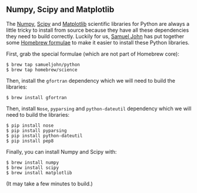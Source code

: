 ## Numpy, Scipy and Matplotlib

The [Numpy](http://numpy.scipy.org/), [Scipy](http://www.scipy.org/SciPy) and [Matplotlib](http://matplotlib.org/) scientific libraries for Python are always a little tricky to install from source because they have all these dependencies they need to build correctly. Luckily for us, [Samuel John](http://www.samueljohn.de/) has put together some [Homebrew formulae](https://github.com/samueljohn/homebrew-python) to make it easier to install these Python libraries.

First, grab the special formulae (which are not part of Homebrew core):

    $ brew tap samueljohn/python
    $ brew tap homebrew/science

Then, install the `gfortran` dependency which we will need to build the libraries:

    $ brew install gfortran

Then, install `Nose`, `pyparsing` and `python-dateutil` dependency which we will need to build the libraries:

    $ pip install nose
    $ pip install pyparsing
    $ pip install python-dateutil
    $ pip install pep8

Finally, you can install Numpy and Scipy with:

    $ brew install numpy
    $ brew install scipy
    $ brew install matplotlib

(It may take a few minutes to build.)
